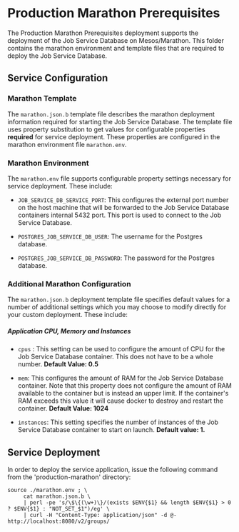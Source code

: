 # Production Marathon Prerequisites

The Production Marathon Prerequisites deployment supports the deployment of the Job Service Database on Mesos/Marathon. This folder contains the marathon environment and template files that are required to deploy the Job Service Database.

## Service Configuration

### Marathon Template
The `marathon.json.b` template file describes the marathon deployment information required for starting the Job Service Database. The template file uses property substitution to get values for configurable properties **required** for service deployment. These properties are configured in the marathon environment file `marathon.env`.

### Marathon Environment
The `marathon.env` file supports configurable property settings necessary for service deployment. These include:

- `JOB_SERVICE_DB_SERVICE_PORT`: This configures the external port number on the host machine that will be forwarded to the Job Service Database containers internal 5432 port. This port is used to connect to the Job Service Database.

- `POSTGRES_JOB_SERVICE_DB_USER`: The username for the Postgres database.

- `POSTGRES_JOB_SERVICE_DB_PASSWORD`: The password for the Postgres database.

### Additional Marathon Configuration
The `marathon.json.b` deployment template file specifies default values for a number of additional settings which you may choose to modify directly for your custom deployment. These include:

##### Application CPU, Memory and Instances

- `cpus` : This setting can be used to configure the amount of CPU for the Job Service Database container. This does not have to be a whole number. **Default Value: 0.5**

- `mem`: This configures the amount of RAM for the Job Service Database container. Note that this property does not configure the amount of RAM available to the container but is instead an upper limit. If the container's RAM exceeds this value it will cause docker to destroy and restart the container. **Default Value: 1024**

- `instances`: This setting specifies the number of instances of the Job Service Database container to start on launch. **Default value: 1.**

## Service Deployment
In order to deploy the service application, issue the following command from the 'production-marathon' directory:

	source ./marathon.env ; \
	     cat marathon.json.b \
	     | perl -pe 's/\$\{(\w+)\}/(exists $ENV{$1} && length $ENV{$1} > 0 ? $ENV{$1} : "NOT_SET_$1")/eg' \
	     | curl -H "Content-Type: application/json" -d @- http://localhost:8080/v2/groups/
